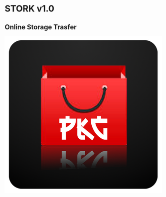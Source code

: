 # STORK v1.0

## Online Storage Trasfer

![STORK v1.0](https://github.com/alectramell/stork/raw/master/stork.png)
